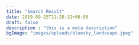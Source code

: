 ```yaml
---
title: "Search Result"
date: 2019-09-25T11:28:32+06:00
draft: false
description : "this is a meta description"
bgImage: "images/uploads/bluesky_landscape.jpeg"
---
```


